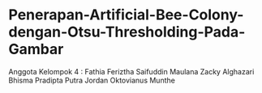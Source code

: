 # Penerapan-Artificial-Bee-Colony-dengan-Otsu-Thresholding-Pada-Gambar
Anggota Kelompok 4 :  Fathia Feriztha Saifuddin  Maulana Zacky Alghazari  Bhisma Pradipta Putra  Jordan Oktovianus Munthe
